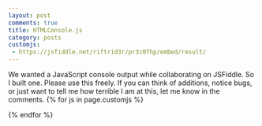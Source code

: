 ```yaml
---
layout: post
comments: true
title: HTMLConsole.js
category: posts
customjs:
 - https://jsfiddle.net/riftrid3r/pr3c0fhp/embed/result/
---
```

We wanted a JavaScript console output while collaborating on JSFiddle. So I built one. Please use this freely. If you can think of additions, notice bugs, or just want to tell me how terrible I am at this, let me know in the comments.
{% for js in page.customjs %}
<script async type="text/javascript" src="{{ js }}"></script>
{% endfor %}
